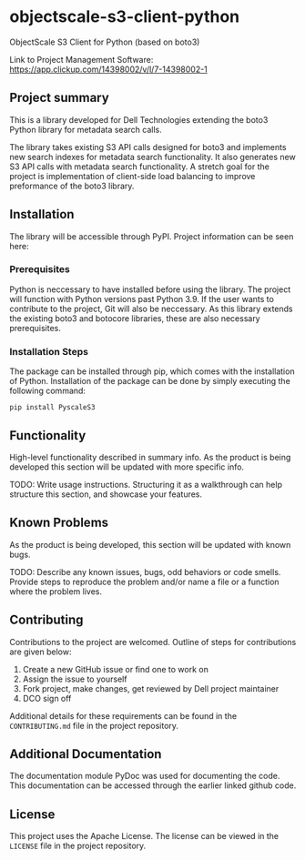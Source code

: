 # objectscale-s3-client-python
ObjectScale S3 Client for Python (based on boto3)

Link to Project Management Software: https://app.clickup.com/14398002/v/l/7-14398002-1

## Project summary

This is a library developed for Dell Technologies extending the boto3 Python library for metadata search calls.

The library takes existing S3 API calls designed for boto3 and implements new search indexes for metadata search functionality. It also generates new S3 API calls with metadata search functionality. A stretch goal for the project is implementation of client-side load balancing to improve preformance of the boto3 library.

## Installation

The library will be accessible through PyPI. Project information can be seen here:

<project PyPI link>

### Prerequisites

Python is neccessary to have installed before using the library. The project will function with Python versions past Python 3.9. If the user wants to contribute to the project, Git will also be neccessary. As this library extends the existing boto3 and botocore libraries, these are also necessary prerequisites.

### Installation Steps

The package can be installed through pip, which comes with the installation of Python. Installation of the package can be done by simply executing the following command:

`pip install PyscaleS3`

## Functionality

High-level functionality described in summary info. As the product is being developed this section will be updated with more specific info.

TODO: Write usage instructions. Structuring it as a walkthrough can help structure this section,
and showcase your features.


## Known Problems

As the product is being developed, this section will be updated with known bugs.

TODO: Describe any known issues, bugs, odd behaviors or code smells. 
Provide steps to reproduce the problem and/or name a file or a function where the problem lives.


## Contributing

Contributions to the project are welcomed. Outline of steps for contributions are given below:

1. Create a new GitHub issue or find one to work on
2. Assign the issue to yourself
3. Fork project, make changes, get reviewed by Dell project maintainer
4. DCO sign off

Additional details for these requirements can be found in the `CONTRIBUTING.md` file in the project repository.

## Additional Documentation

The documentation module PyDoc was used for documenting the code. This documentation can be accessed through the earlier linked github code.

## License

This project uses the Apache License. The license can be viewed in the `LICENSE` file in the project repository.
